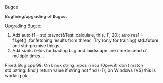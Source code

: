Bugce

Bugfixing/upgrading of Bugce.

Upgrading Bugce:
1. Add auto f1 = std::async(&Test::calculate, this, 11, 20);
       auto res1 = f1.get();
   for fetching results from thread. Try (only for training) std::future and std::promise things...
2. Add static fields for loading bug and landscape one time instead of multiple times...

Fixed:
Bug.cpp:98, On Linux string::npos (circa 10pow8) don't match std::string::find() return value if string not find (-1); On Windows (VS) this is working ok.
